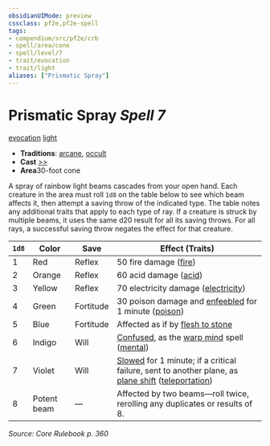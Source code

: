 ```yaml
---
obsidianUIMode: preview
cssclass: pf2e,pf2e-spell
tags:
- compendium/src/pf2e/crb
- spell/area/cone
- spell/level/7
- trait/evocation
- trait/light
aliases: ["Prismatic Spray"]
---
```

# Prismatic Spray *Spell 7*   
[evocation](rules/traits/evocation.md "Evocation School Trait")  [light](rules/traits/light.md "Light Effect Trait")  

- **Traditions**: [arcane](rules/traits/arcane.md "Arcane Tradition Trait"), [occult](rules/traits/occult.md "Occult Tradition Trait")
- **Cast** [>>](rules/core-rulebook/chapter-9-playing-the-game.md#Actions "Two-Action") 
- **Area**30-foot cone

A spray of rainbow light beams cascades from your open hand. Each creature in the area must roll `1d8` on the table below to see which beam affects it, then attempt a saving throw of the indicated type. The table notes any additional traits that apply to each type of ray. If a creature is struck by multiple beams, it uses the same d20 result for all its saving throws. For all rays, a successful saving throw negates the effect for that creature.

| `1d8` | Color | Save | Effect (Traits) |
|-------|-------|------|-----------------|
| 1 | Red | Reflex | 50 fire damage ([fire](rules/traits/fire.md "Fire Energy & Element Trait")) |
| 2 | Orange | Reflex | 60 acid damage ([acid](rules/traits/acid.md "Acid Energy & Element Trait")) |
| 3 | Yellow | Reflex | 70 electricity damage ([electricity](rules/traits/electricity.md "Electricity Energy & Element Trait")) |
| 4 | Green | Fortitude | 30 poison damage and [enfeebled](rules/conditions.md#Enfeebled) for 1 minute ([poison](rules/traits/poison.md "Poison Effect Trait")) |
| 5 | Blue | Fortitude | Affected as if by [flesh to stone](compendium/spells/flesh-to-stone.md) |
| 6 | Indigo | Will | [Confused](rules/conditions.md#Confused), as the [warp mind](compendium/spells/warp-mind.md) spell ([mental](rules/traits/mental.md "Mental Effect Trait")) |
| 7 | Violet | Will | [Slowed](rules/conditions.md#Slowed) for 1 minute; if a critical failure, sent to another plane, as [plane shift](compendium/spells/plane-shift.md) ([teleportation](rules/traits/teleportation.md "Teleportation Effect Trait")) |
| 8 | Potent beam | — | Affected by two beams—roll twice, rerolling any duplicates or results of 8. |


*Source: Core Rulebook p. 360*